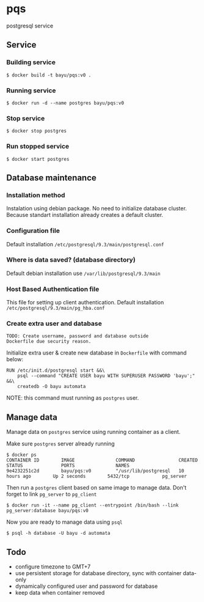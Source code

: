 # pqs

postgresql service

## Service

### Building service

    $ docker build -t bayu/pqs:v0 .

### Running service

    $ docker run -d --name postgres bayu/pqs:v0

### Stop service

    $ docker stop postgres

### Run stopped service

    $ docker start postgres


## Database maintenance

### Installation method   
Instalation using debian package. No need to initialize
database cluster. Because standart installation already creates
a default cluster.

### Configuration file   
Default installation `/etc/postgresql/9.3/main/postgresql.conf`

### Where is data saved? (database directory)   
Default debian installation use `/var/lib/postgresql/9.3/main`

### Host Based Authentication file   
This file for setting up client authentication.
Default installation `/etc/postgresql/9.3/main/pg_hba.conf` 

### Create extra user and database   

    TODO: Create username, password and database outside
    Dockerfile due security reason.

Initialize extra user & create new database in `Dockerfile` 
with command below:

    RUN /etc/init.d/postgresql start &&\
        psql --command "CREATE USER bayu WITH SUPERUSER PASSWORD 'bayu';" &&\
        createdb -O bayu automata

NOTE: this command must running as `postgres` user.


## Manage data
Manage data on `postgres` service using running container 
as a client.

Make sure `postgres` server already running

    $ docker ps
    CONTAINER ID        IMAGE               COMMAND                CREATED             STATUS              PORTS               NAMES
    9e4232251c2d        bayu/pqs:v0         "/usr/lib/postgresql   10 hours ago        Up 2 seconds        5432/tcp            pg_server 

Then run a `postgres` client based on same image to manage data. Don't forget
to link `pg_server` to `pg_client`

    $ docker run -it --name pg_client --entrypoint /bin/bash --link pg_server:database bayu/pqs:v0

Now you are ready to manage data using `psql`

    $ psql -h database -U bayu -d automata


## Todo
-   configure timezone to GMT+7
-   use persistent storage for database directory, sync with
    container data-only
-   dynamically configured user and password for database
-   keep data when container removed